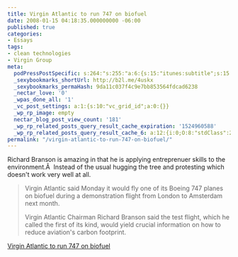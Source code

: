 ```yaml
---
title: Virgin Atlantic to run 747 on biofuel
date: 2008-01-15 04:18:35.000000000 -06:00
published: true
categories:
- Essays
tags:
- clean technologies
- Virgin Group
meta:
  podPressPostSpecific: s:264:"s:255:"a:6:{s:15:"itunes:subtitle";s:15:"##PostExcerpt##";s:14:"itunes:summary";s:15:"##PostExcerpt##";s:15:"itunes:keywords";s:17:"##WordPressCats##";s:13:"itunes:author";s:10:"##Global##";s:15:"itunes:explicit";s:7:"Default";s:12:"itunes:block";s:7:"Default";}";";
  _sexybookmarks_shortUrl: http://b2l.me/4uskx
  _sexybookmarks_permaHash: 9da11c037f4c9e7bb853564fdcad6238
  _nectar_love: '0'
  _wpas_done_all: '1'
  _vc_post_settings: a:1:{s:10:"vc_grid_id";a:0:{}}
  _wp_rp_image: empty
  nectar_blog_post_view_count: '181'
  _wp_rp_related_posts_query_result_cache_expiration: '1524960588'
  _wp_rp_related_posts_query_result_cache_6: a:12:{i:0;O:8:"stdClass":2:{s:7:"post_id";s:3:"227";s:5:"score";s:17:"137.3036903042817";}i:1;O:8:"stdClass":2:{s:7:"post_id";s:3:"279";s:5:"score";s:18:"114.68660754319639";}i:2;O:8:"stdClass":2:{s:7:"post_id";s:3:"389";s:5:"score";s:18:"104.98896596625161";}i:3;O:8:"stdClass":2:{s:7:"post_id";s:3:"409";s:5:"score";s:17:"94.45404376872679";}i:4;O:8:"stdClass":2:{s:7:"post_id";s:3:"280";s:5:"score";s:17:"92.98173701507916";}i:5;O:8:"stdClass":2:{s:7:"post_id";s:4:"1417";s:5:"score";s:17:"77.32189530152237";}i:6;O:8:"stdClass":2:{s:7:"post_id";s:4:"1196";s:5:"score";s:17:"77.32189530152237";}i:7;O:8:"stdClass":2:{s:7:"post_id";s:3:"380";s:5:"score";s:17:"77.32189530152237";}i:8;O:8:"stdClass":2:{s:7:"post_id";s:3:"359";s:5:"score";s:17:"77.32189530152237";}i:9;O:8:"stdClass":2:{s:7:"post_id";s:3:"727";s:5:"score";s:17:"76.71113200243676";}i:10;O:8:"stdClass":2:{s:7:"post_id";s:3:"334";s:5:"score";s:17:"74.46370150097786";}i:11;O:8:"stdClass":2:{s:7:"post_id";s:4:"1085";s:5:"score";s:17:"72.44049967759298";}}
permalink: "/virgin-atlantic-to-run-747-on-biofuel/"
---
```

Richard Branson is amazing in that he is applying entreprenuer skills to the environment.Â  Instead of the usual hugging the tree and protesting which doesn't work very well at all.</p>
<blockquote><p> Virgin Atlantic said Monday it would fly one of its Boeing 747 planes on biofuel during a demonstration flight from London to Amsterdam next month.

Virgin Atlantic Chairman Richard Branson said the test flight, which he called the first of its kind, would yield crucial information on how to reduce aviation's carbon footprint.</p></blockquote>
<p><a href="http://www.businessweek.com/ap/financialnews/D8U5MNM01.htm" rel="nofollow">Virgin Atlantic to run 747 on biofuel</a></p>
